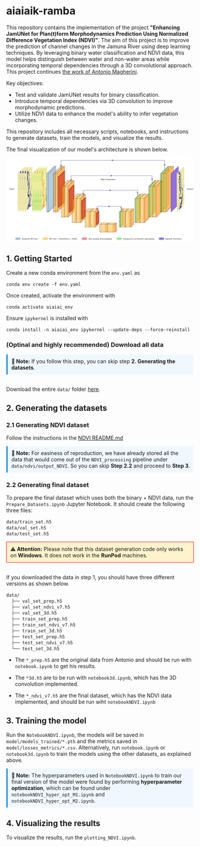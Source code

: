 # aiaiaik-ramba

This repository contains the implementation of the project **"Enhancing JamUNet for Plan(t)form Morphodynamics Prediction Using Normalized Difference Vegetation Index (NDVI)"**. The aim of this project is to improve the prediction of channel changes in the Jamuna River using deep learning techniques. By leveraging binary water classification and NDVI data, this model helps distinguish between water and non-water areas while incorporating temporal dependencies through a 3D convolutional approach. This project continues [the work of Antonio Magherini](https://github.com/antoniomagherini/jamunet-morpho-braided/).

Key objectives:
- Test and validate JamUNet results for binary classification.
- Introduce temporal dependencies via 3D convolution to improve morphodynamic predictions.
- Utilize NDVI data to enhance the model's ability to infer vegetation changes.

This repository includes all necessary scripts, notebooks, and instructions to generate datasets, train the models, and visualize the results.

The final visualization of our model's architecture is shown below.


![alt text](image.png)


## 1. Getting Started

Create a new conda environment from the `env.yaml` as

```
conda env create -f env.yaml
```

Once created, activate the environment with
```
conda activate aiaiai_env
```

Ensure `ipykernel` is installed with
```
conda install -n aiaiai_env ipykernel --update-deps --force-reinstall
```

### (Optinal and highly recommended) Download all data

<div style="border-left: 4px solid #3498db; padding: 10px; background-color: #f0f8ff;"><strong>📝 Note:</strong> If you follow this step, you can skip step <strong>2. Generating the datasets</strong>.</div> <br>

Download the entire `data/` folder [here](www.google.com).

## 2. Generating the datasets

### 2.1 Generating NDVI dataset

Follow the instructions in the [NDVI README.md](https://github.com/guin0x/aiaiaik-ramba/blob/main/NDVI_processing/README.md)

<div style="border-left: 4px solid #3498db; padding: 10px; background-color: #f0f8ff;">
  <strong>📝 Note:</strong> For easiness of reproduction, we have already stored all the data that would come out of the 
  <code>NDVI_processing</code> pipeline under <code>data/ndvi/output_NDVI</code>. 
  So you can skip <strong>Step 2.2</strong> and proceed to <strong>Step 3</strong>.
</div>

### 2.2 Generating final dataset

To prepare the final dataset which uses both the binary + NDVI data, run the `Prepare_Datasets.ipynb` Jupyter Notebook. It should create the following three files:
```
data/train_set.h5
data/val_set.h5
data/test_set.h5
```

<div style="border: 1px solid red; padding: 10px; background-color: #fff3cd;">
  <strong>⚠️ Attention:</strong> Please note that this dataset generation code only works on <strong>Windows</strong>. It does not work in the <strong>RunPod</strong> machines.</div><br>

If you downloaded the data in step 1, you should have three different versions as shown below.

```
data/
  ├── val_set_prep.h5
  ├── val_set_ndvi_v7.h5
  ├── val_set_3d.h5
  ├── train_set_prep.h5
  ├── train_set_ndvi_v7.h5
  ├── train_set_3d.h5
  ├── test_set_prep.h5
  ├── test_set_ndvi_v7.h5
  └── test_set_3d.h5
```

- The `*_prep.h5` are the original data from Antonio and should be run with `notebook.ipynb` to get his results.

- The `*3d.h5` are to be run with `notebook3d.ipynb`, which has the 3D convolution implemented.

- The `*_ndvi_v7.h5` are the final dataset, which has the NDVI data implemented, and should be run wiht `notebookNDVI.ipynb`


## 3. Training the model

Run the `NotebookNDVI.ipynb`, the models will be saved in `model/models_trained/*.pth` and the metrics saved in `model/losses_metrics/*.csv`. Alternatively, run `notebook.ipynb` or `notebook3d.ipynb` to train the models using the other datasets, as explained above.

<div style="border-left: 4px solid #3498db; padding: 10px; background-color: #f0f8ff;">
  <strong>📝 Note:</strong> The hyperparameters used in <code>NotebookNDVI.ipynb</code> to train our final version of the model 
  were found by performing <strong>hyperparameter optimization</strong>, which can be found under 
  <code>notebookNDVI_hyper_opt_M1.ipynb</code> and <code>notebookNDVI_hyper_opt_M2.ipynb</code>.
</div>


## 4. Visualizing the results

To visualize the results, run the `plotting_NDVI.ipynb`.
